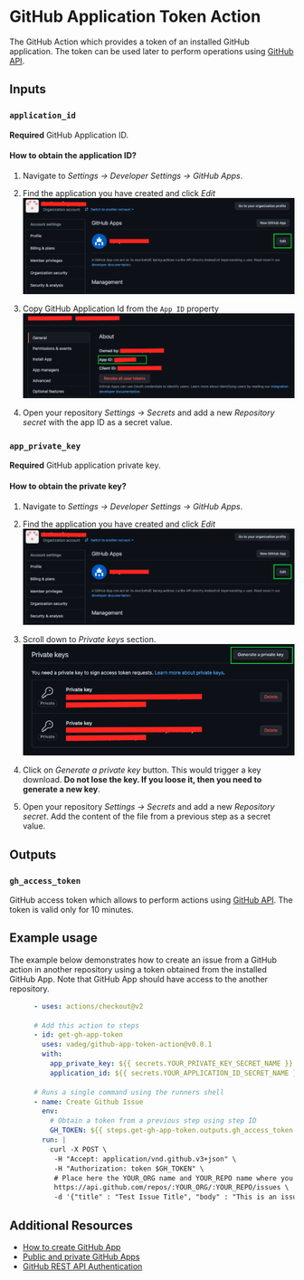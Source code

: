 # GitHub Application Token Action

The GitHub Action which provides a token of an installed GitHub application. The token can be used later to perform
operations using [GitHub API](https://docs.github.com/en/rest).

## Inputs

### `application_id`

**Required** GitHub Application ID.

#### How to obtain the application ID?

1. Navigate to _Settings -> Developer Settings -> GitHub Apps_.
2. Find the application you have created and click _Edit_
   ![App](images/github-app.png)
   
3. Copy GitHub Application Id from the `App ID` property
   ![App Id](images/github-app-id.png)
   
4. Open your repository _Settings -> Secrets_ and add a new _Repository secret_ with the app ID as a secret value.

### `app_private_key`

**Required** GitHub application private key.

#### How to obtain the private key?

1. Navigate to _Settings -> Developer Settings -> GitHub Apps_.
2. Find the application you have created and click _Edit_
   ![App](images/github-app.png)

3. Scroll down to _Private keys_ section.
   ![Private keys](images/private-key-section.png)

4. Click on _Generate a private key_ button. This would trigger a key download.
   **Do not lose the key. If you loose it, then you need to generate a new key**.

5. Open your repository _Settings -> Secrets_ and add a new _Repository secret_. Add the content of the file from a
   previous step as a secret value.

## Outputs

### `gh_access_token`

GitHub access token which allows to perform actions using [GitHub API](https://docs.github.com/en/rest). The token is
valid only for 10 minutes.

## Example usage

The example below demonstrates how to create an issue from a GitHub action in another repository using a token obtained
from the installed GitHub App. Note that GitHub App should have access to the another repository.

```yaml
      - uses: actions/checkout@v2

      # Add this action to steps
      - id: get-gh-app-token
        uses: vadeg/github-app-token-action@v0.0.1
        with:
          app_private_key: ${{ secrets.YOUR_PRIVATE_KEY_SECRET_NAME }}
          application_id: ${{ secrets.YOUR_APPLICATION_ID_SECRET_NAME }}

      # Runs a single command using the runners shell
      - name: Create Github Issue
        env:
          # Obtain a token from a previous step using step ID
          GH_TOKEN: ${{ steps.get-gh-app-token.outputs.gh_access_token }}
        run: |        
          curl -X POST \ 
           -H "Accept: application/vnd.github.v3+json" \
           -H "Authorization: token $GH_TOKEN" \
           # Place here the YOUR_ORG name and YOUR_REPO name where you want to create an issue
           https://api.github.com/repos/:YOUR_ORG/:YOUR_REPO/issues \
           -d '{"title" : "Test Issue Title", "body" : "This is an issue created by GitHub Action"}'
```

## Additional Resources

* [How to create GitHub App](https://docs.github.com/en/developers/apps/building-github-apps/creating-a-github-app)
* [Public and private GitHub Apps](https://docs.github.com/en/developers/apps/managing-github-apps/making-a-github-app-public-or-private)
* [GitHub REST API Authentication](https://docs.github.com/en/rest/overview/resources-in-the-rest-api#authentication)